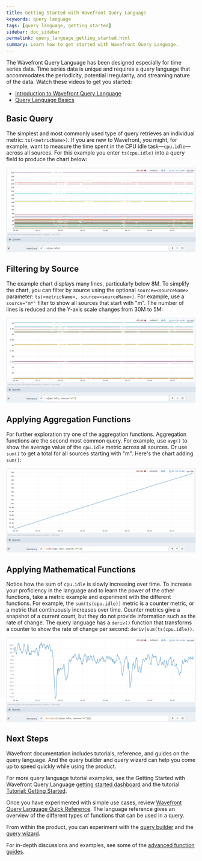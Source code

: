```yaml
---
title: Getting Started with Wavefront Query Language
keywords: query language
tags: [query language, getting started]
sidebar: doc_sidebar
permalink: query_language_getting_started.html
summary: Learn how to get started with Wavefront Query Language.
---
```

The Wavefront Query Language has been designed especially for time series data. Time series data is unique and requires a query language that accommodates the periodicity, potential irregularity, and streaming nature of the data.
Watch these videos to get you started: 
* [Introduction to Wavefront Query Language](https://vmwarelearningzone.vmware.com/oltpublish/site/openlearn.do?dispatch=previewLesson&id=60b992dc-dc7a-11e7-a6ac-0cc47a352510&inner=true&player2=true)
* [Query Language Basics](https://vmwarelearningzone.vmware.com/oltpublish/site/openlearn.do?dispatch=previewLesson&id=61f9391c-dc7a-11e7-a6ac-0cc47a352510&inner=true&player2=true)

## Basic Query

The simplest and most commonly used type of query retrieves an individual metric: `ts(<metricName>)`. If you are new to Wavefront, you might, for example, want to measure the time spent in the CPU idle task&mdash;`cpu.idle`&mdash;across all sources.
For this example you enter `ts(cpu.idle)` into a query field to produce the chart below:

![base query](images/base_query.png)


## Filtering by Source

The example chart displays many lines, particularly below 8M. To simplify the chart, you can filter by source using the optional `source=<sourceName>` parameter: `ts(<metricName>, source=<sourceName>)`. For example, use a `source="m*"` filter to show all sources that start with "m". The number of lines is reduced and the Y-axis scale changes from 30M to 5M:

![filtered query](images/filtered.png)

## Applying Aggregation Functions

For further exploration try one of the aggregation functions. Aggregation functions are the second most common query.  For example, use `avg()` to show the average value of the `cpu.idle` metric across all sources.  Or use `sum()` to get a total for all sources starting with "m". Here's the chart adding `sum()`:

![summed query](images/summed.png)

## Applying Mathematical Functions

Notice how the sum of `cpu.idle` is slowly increasing over time.  To increase your proficiency in the language and to learn the power of the other functions, take a metric example and experiment with the different functions. For example, the `sum(ts(cpu.idle))` metric is a counter metric, or a metric that continuously increases over time. Counter metrics give a snapshot of a current count, but they do not provide information such as the rate of change. The query language has a `deriv()` function that transforms a counter to show the rate of change per second: `deriv(sum(ts(cpu.idle))`.

![summed rate query](images/deriv_sum.png)

## Next Steps

Wavefront documentation includes tutorials, reference, and guides on the query language. And the query builder and query wizard can help you come up to speed quickly while using the product.

For more query language tutorial examples, see the Getting Started with Wavefront Query Language [getting started dashboard](dashboards_getting_started.html#tutorials) and the tutorial [Tutorial: Getting Started](tutorial_getting_started.html).

Once you have experimented with simple use cases, review [Wavefront Query Language Quick Reference](query_language_reference.html). The language reference gives an overview of the different types of functions that can be used in a query.

From within the product, you can experiment with the [query builder](query_language_query_builder.html) and the [query wizard](query_language_query_wizard.html).

For in-depth discussions and examples, see some of the [advanced function guides](label_query%20language.html).
